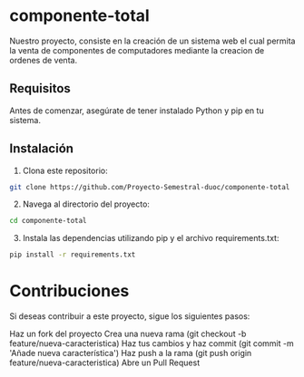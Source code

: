 # componente-total

Nuestro proyecto, consiste en la creación de un sistema web el cual permita la venta de componentes de computadores mediante la creacion de ordenes de venta.

## Requisitos

Antes de comenzar, asegúrate de tener instalado Python y pip en tu sistema.

## Instalación

1. Clona este repositorio:

```bash
git clone https://github.com/Proyecto-Semestral-duoc/componente-total
```
2. Navega al directorio del proyecto:
```bash
cd componente-total
```
3. Instala las dependencias utilizando pip y el archivo requirements.txt:

```bash
pip install -r requirements.txt
```
# Contribuciones
Si deseas contribuir a este proyecto, sigue los siguientes pasos:

Haz un fork del proyecto
Crea una nueva rama (git checkout -b feature/nueva-caracteristica)
Haz tus cambios y haz commit (git commit -m 'Añade nueva característica')
Haz push a la rama (git push origin feature/nueva-caracteristica)
Abre un Pull Request


